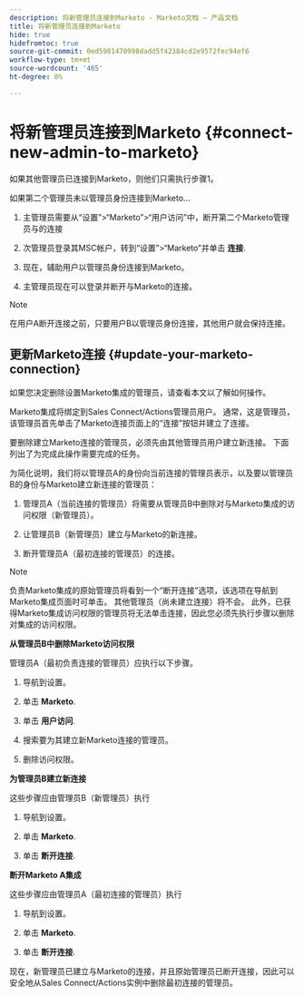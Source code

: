 ```yaml
---
description: 将新管理员连接到Marketo - Marketo文档 — 产品文档
title: 将新管理员连接到Marketo
hide: true
hidefromtoc: true
source-git-commit: 0ed5981470998dadd5f42384cd2e9572fec94ef6
workflow-type: tm+mt
source-wordcount: '465'
ht-degree: 0%

---
```


# 将新管理员连接到Marketo {#connect-new-admin-to-marketo}

如果其他管理员已连接到Marketo，则他们只需执行步骤1。

如果第二个管理员未以管理员身份连接到Marketo...

1. 主管理员需要从“设置”>“Marketo”>“用户访问”中，断开第二个Marketo管理员与的连接

1. 次管理员登录其MSC帐户，转到“设置”>“Marketo”并单击 **连接**.

1. 现在，辅助用户以管理员身份连接到Marketo。

1. 主管理员现在可以登录并断开与Marketo的连接。

>[!NOTE]
>
>在用户A断开连接之前，只要用户B以管理员身份连接，其他用户就会保持连接。

## 更新Marketo连接 {#update-your-marketo-connection}

如果您决定删除设置Marketo集成的管理员，请查看本文以了解如何操作。

Marketo集成将绑定到Sales Connect/Actions管理员用户。 通常，这是管理员，该管理员首先单击了Marketo连接页面上的“连接”按钮并建立了连接。

要删除建立Marketo连接的管理员，必须先由其他管理员用户建立新连接。 下面列出了为完成此操作需要完成的任务。

为简化说明，我们将以管理员A的身份向当前连接的管理员表示，以及要以管理员B的身份与Marketo建立新连接的管理员：

1. 管理员A（当前连接的管理员）将需要从管理员B中删除对与Marketo集成的访问权限（新管理员）。

1. 让管理员B（新管理员）建立与Marketo的新连接。

1. 断开管理员A（最初连接的管理员）的连接。

>[!NOTE]
>
>负责Marketo集成的原始管理员将看到一个“断开连接”选项，该选项在导航到Marketo集成页面时可单击。 其他管理员（尚未建立连接）将不会。 此外，已获得Marketo集成访问权限的管理员将无法单击连接，因此您必须先执行步骤以删除对集成的访问权限。

**从管理员B中删除Marketo访问权限**

管理员A（最初负责连接的管理员）应执行以下步骤。

1. 导航到设置。

1. 单击 **Marketo**.

1. 单击 **用户访问**.

1. 搜索要为其建立新Marketo连接的管理员。

1. 删除访问权限。

**为管理员B建立新连接**

这些步骤应由管理员B（新管理员）执行

1. 导航到设置。

1. 单击 **Marketo**.

1. 单击 **断开连接**.

**断开Marketo A集成**

这些步骤应由管理员A（最初连接的管理员）执行

1. 导航到设置。

1. 单击 **Marketo**.

1. 单击 **断开连接**.

现在，新管理员已建立与Marketo的连接，并且原始管理员已断开连接，因此可以安全地从Sales Connect/Actions实例中删除最初连接的管理员。
